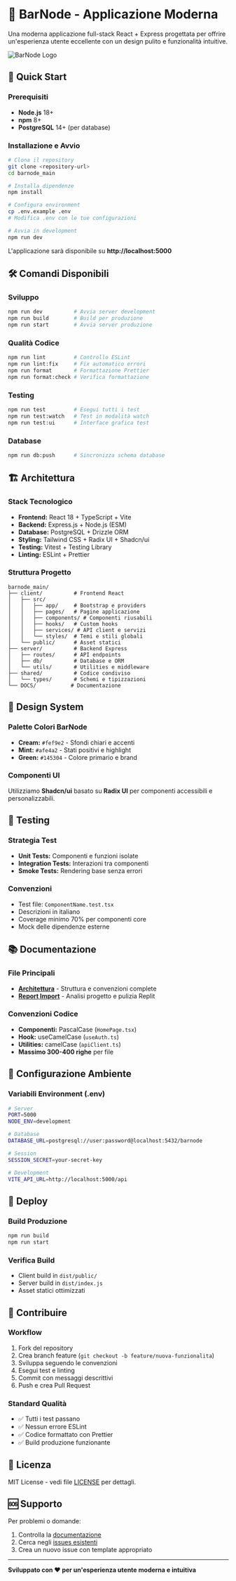 # 🌟 BarNode - Applicazione Moderna

Una moderna applicazione full-stack React + Express progettata per offrire un'esperienza utente eccellente con un design pulito e funzionalità intuitive.

![BarNode Logo](./client/public/logo.png)

## 🚀 Quick Start

### Prerequisiti
- **Node.js** 18+ 
- **npm** 8+
- **PostgreSQL** 14+ (per database)

### Installazione e Avvio

```bash
# Clona il repository
git clone <repository-url>
cd barnode_main

# Installa dipendenze
npm install

# Configura environment
cp .env.example .env
# Modifica .env con le tue configurazioni

# Avvia in development
npm run dev
```

L'applicazione sarà disponibile su **http://localhost:5000**

## 🛠️ Comandi Disponibili

### Sviluppo
```bash
npm run dev          # Avvia server development
npm run build        # Build per produzione
npm run start        # Avvia server produzione
```

### Qualità Codice
```bash
npm run lint         # Controllo ESLint
npm run lint:fix     # Fix automatico errori
npm run format       # Formattazione Prettier
npm run format:check # Verifica formattazione
```

### Testing
```bash
npm run test         # Esegui tutti i test
npm run test:watch   # Test in modalità watch
npm run test:ui      # Interface grafica test
```

### Database
```bash
npm run db:push      # Sincronizza schema database
```

## 🏗️ Architettura

### Stack Tecnologico
- **Frontend:** React 18 + TypeScript + Vite
- **Backend:** Express.js + Node.js (ESM)
- **Database:** PostgreSQL + Drizzle ORM
- **Styling:** Tailwind CSS + Radix UI + Shadcn/ui
- **Testing:** Vitest + Testing Library
- **Linting:** ESLint + Prettier

### Struttura Progetto
```
barnode_main/
├── client/          # Frontend React
│   ├── src/
│   │   ├── app/     # Bootstrap e providers
│   │   ├── pages/   # Pagine applicazione
│   │   ├── components/ # Componenti riusabili
│   │   ├── hooks/   # Custom hooks
│   │   ├── services/ # API client e servizi
│   │   └── styles/  # Temi e stili globali
│   └── public/      # Asset statici
├── server/          # Backend Express
│   ├── routes/      # API endpoints
│   ├── db/          # Database e ORM
│   └── utils/       # Utilities e middleware
├── shared/          # Codice condiviso
│   └── types/       # Schemi e tipizzazioni
└── DOCS/           # Documentazione
```

## 🎨 Design System

### Palette Colori BarNode
- **Cream:** `#fef9e2` - Sfondi chiari e accenti
- **Mint:** `#afe4a2` - Stati positivi e highlight
- **Green:** `#145304` - Colore primario e brand

### Componenti UI
Utilizziamo **Shadcn/ui** basato su **Radix UI** per componenti accessibili e personalizzabili.

## 🧪 Testing

### Strategia Test
- **Unit Tests:** Componenti e funzioni isolate
- **Integration Tests:** Interazioni tra componenti
- **Smoke Tests:** Rendering base senza errori

### Convenzioni
- Test file: `ComponentName.test.tsx`
- Descrizioni in italiano
- Coverage minimo 70% per componenti core
- Mock delle dipendenze esterne

## 📚 Documentazione

### File Principali
- **[Architettura](./DOCS/ARCHITETTURA_BARNODE.md)** - Struttura e convenzioni complete
- **[Report Import](./DOCS/REPORT_IMPORT_BARNODE.md)** - Analisi progetto e pulizia Replit

### Convenzioni Codice
- **Componenti:** PascalCase (`HomePage.tsx`)
- **Hook:** useCamelCase (`useAuth.ts`)
- **Utilities:** camelCase (`apiClient.ts`)
- **Massimo 300-400 righe** per file

## 🔧 Configurazione Ambiente

### Variabili Environment (.env)
```bash
# Server
PORT=5000
NODE_ENV=development

# Database
DATABASE_URL=postgresql://user:password@localhost:5432/barnode

# Session
SESSION_SECRET=your-secret-key

# Development
VITE_API_URL=http://localhost:5000/api
```

## 🚀 Deploy

### Build Produzione
```bash
npm run build
npm run start
```

### Verifica Build
- Client build in `dist/public/`
- Server build in `dist/index.js`
- Asset statici ottimizzati

## 🤝 Contribuire

### Workflow
1. Fork del repository
2. Crea branch feature (`git checkout -b feature/nuova-funzionalita`)
3. Sviluppa seguendo le convenzioni
4. Esegui test e linting
5. Commit con messaggi descrittivi
6. Push e crea Pull Request

### Standard Qualità
- ✅ Tutti i test passano
- ✅ Nessun errore ESLint
- ✅ Codice formattato con Prettier
- ✅ Build produzione funzionante

## 📄 Licenza

MIT License - vedi file [LICENSE](./LICENSE) per dettagli.

## 🆘 Supporto

Per problemi o domande:
1. Controlla la [documentazione](./DOCS/)
2. Cerca negli [issues esistenti](../../issues)
3. Crea un nuovo issue con template appropriato

---

**Sviluppato con ❤️ per un'esperienza utente moderna e intuitiva**
